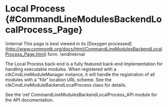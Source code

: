 Local Process    {#CommandLineModulesBackendLocalProcess_Page}
=============

\internal This page is best viewed in its [Doxygen processed]
(http://www.commontk.org/docs/html/CommandLineModulesBackendLocalProcess_Page.html) form. \endinternal

The Local Process back-end is a fully featured back-end implementation for handling executable
modules. When registered with a ctkCmdLineModuleManager instance, it will handle the registration
of all modules with a "file" location URL scheme. See the ctkCmdLineModuleBackendLocalProcess class
for details.

See the \ref CommandLineModulesBackendLocalProcess_API module for the API documentation.

